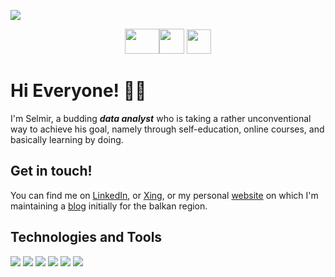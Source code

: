 <a href="https://www.selmirkalender.com"><img src="https://media-exp1.licdn.com/dms/image/C4E16AQEfveJ-d3iuzA/profile-displaybackgroundimage-shrink_350_1400/0/1607294375635?e=1613606400&v=beta&t=_gKNLoHMf9lQbWjX56EtJlbe6TYiEY7FnE5riwqbDcU"></a>


<p align="center">
<a href="http://linkedin.com/in/selmirkalender"><img src="https://dwglogo.com/wp-content/uploads/2020/06/Linkedin_symbol_transparent.png" width="55" height="40" border="0"></a><a href="https://www.xing.com/profile/Selmir_Kalender/portfolio"><img src="https://hashtagchefin.at/wp-content/uploads/2018/02/xing-logo-3bd7a34cb3daaa40-256x256.png" width="40" height="40" border="0"></a>
<a href="https://www.selmirkalender.com"><img src="https://www.logolynx.com/images/logolynx/2d/2d9b83e7e721da89b2cebc00d8239248.png" width="39" height="39" border="0"></a>
</p>
  
<h1> Hi Everyone! 🙋‍♂️ </h1>

I'm Selmir, a budding __*data analyst*__ who is taking a rather unconventional way to achieve his goal, namely through self-education, online courses, and basically learning by doing.

  
<h2> Get in touch! </h2>  

You can find me on [LinkedIn](http://linkedin.com/in/selmirkalender), or [Xing](https://www.xing.com/profile/Selmir_Kalender/portfolio), or my personal [website](https://www.selmirkalender.com) on which I'm maintaining a [blog](https://www.selmirkalender.com/blog) initially for the balkan region.  
 
  
<h2> Technologies and Tools </h2>

![](https://img.shields.io/badge/OS-Windows-informational?style=plastic&logo=WINDOWS&logoColor=white&color=informational) ![](https://img.shields.io/badge/Language-Python-informational?style=plastic&logo=PYTHON&logoColor=white&color=yellow) ![](https://img.shields.io/badge/Language-MySQL-blueviolet?style=plastic&logo=mysql&logoColor=white&color=blueviolet) ![](https://img.shields.io/badge/Tool-Tableau-9cf?style=plastic&logo=TABLEAU&logoColor=white&color=9cf) ![](https://img.shields.io/badge/Tool-PowerBI-informational?style=plastic&logo=power-bi&logoColor=white&color=yellow) ![](https://img.shields.io/badge/Tool-MSOffice-informational?style=plastic&logo=MICROSOFT&logoColor=white&color=blue)





